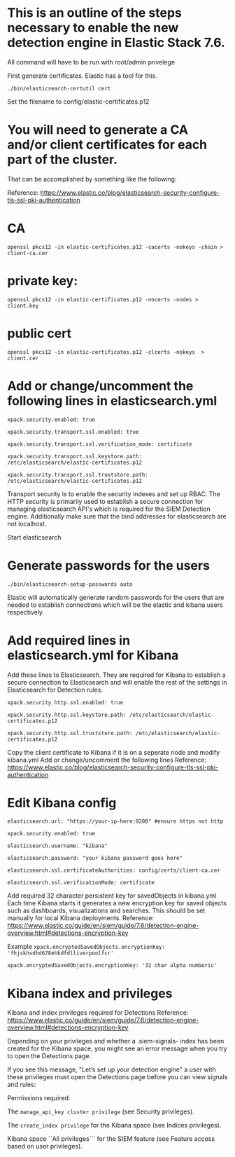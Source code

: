 # This is an outline of the steps necessary to enable the new detection engine in Elastic Stack 7.6.
All command will have to be run with root/admin privelege

First generate certificates. Elastic has a tool for this. 

```./bin/elasticsearch-certutil cert```

Set the filename to config/elastic-certificates.p12

# You will need to generate a CA and/or client certificates for each part of the cluster. 
That can be accomplished by something like the following:

Reference: https://www.elastic.co/blog/elasticsearch-security-configure-tls-ssl-pki-authentication

# CA
```openssl pkcs12 -in elastic-certificates.p12 -cacerts -nokeys -chain > client-ca.cer```

# private key:

```openssl pkcs12 -in elastic-certificates.p12 -nocerts -nodes > client.key```

# public cert

```openssl pkcs12 -in elastic-certificates.p12 -clcerts -nokeys  > client.cer```


# Add or change/uncomment the following lines in elasticsearch.yml

```xpack.security.enabled: true```

```xpack.security.transport.ssl.enabled: true```

```xpack.security.transport.ssl.verification_mode: certificate```

```xpack.security.transport.ssl.keystore.path: /etc/elasticsearch/elastic-certificates.p12```

```xpack.security.transport.ssl.truststore.path: /etc/elasticsearch/elastic-certificates.p12```


Transport security is to enable the security indexes and set up RBAC. 
The HTTP security is primarily used to establish a secure connection for managing elasticsearch API's 
which is required for the SIEM Detection engine. Additionally make sure that the bind addresses for elasticsearch are not localhost. 

Start elasticsearch

# Generate passwords for the users

```./bin/elasticsearch-setup-passwords auto```

Elastic will automatically generate random passwords for the users that are needed to establish connections which will be the elastic and kibana users respectively. 

# Add required lines in elasticsearch.yml for Kibana

Add these lines to Elasticsearch. They are required for Kibana to establish a secure connection to Elasticsearch and will enable the rest of the settings in Elasticsearch for Detection rules. 

```xpack.security.http.ssl.enabled: true```

```xpack.security.http.ssl.keystore.path: /etc/elasticsearch/elastic-certificates.p12```

```xpack.security.http.ssl.truststore.path: /etc/elasticsearch/elastic-certificates.p12```


Copy the client certificate to Kibana if it is on a seperate node and modify kibana.yml 
Add or change/uncomment the following lines
Reference: https://www.elastic.co/blog/elasticsearch-security-configure-tls-ssl-pki-authentication

# Edit Kibana config

```elasticsearch.url: "https://your-ip-here:9200" #ensure https not http```

```xpack.security.enabled: true```

```elasticsearch.username: "kibana"```

```elasticsearch.password: "your kibana password goes here"```

```elasticsearch.ssl.certificateAuthorities: config/certs/client-ca.cer```

```elasticsearch.ssl.verificationMode: certificate```

Add required 32 character persistent key for savedObjects in kibana.yml
Each time Kibana starts it generates a new encryption key for saved objects such as dashboards, visualizations and searches. 
This should be set manually for local Kibana deployments. 
Reference: https://www.elastic.co/guide/en/siem/guide/7.6/detection-engine-overview.html#detections-encryption-key

Example 
```xpack.encryptedSavedObjects.encryptionKey: 'fhjskhsdhd678ehkdfdlliverpoolfcr'```

```xpack.encryptedSavedObjects.encryptionKey: '32 char alpha numberic'```

# Kibana index and privileges

Kibana and index privileges required for Detections
Reference: https://www.elastic.co/guide/en/siem/guide/7.6/detection-engine-overview.html#detections-encryption-key

Depending on your privileges and whether a .siem-signals-<space name> index has been created for the Kibana space, 
you might see an error message when you try to open the Detections page.

If you see this message, "Let’s set up your detection engine" a user with these privileges must open the Detections page before you can view signals and rules:

Permissions required: 

The ```manage_api_key cluster privilege``` (see Security privileges).

The ```create_index privilege``` for the Kibana space (see Indices privileges).

Kibana space ``All privileges``` for the SIEM feature (see Feature access based on user privileges).
